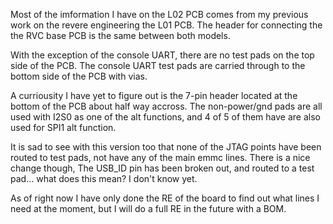 Most of the imformation I have on the L02 PCB comes from my previous work on the revere engineering the L01 PCB.
The header for connecting the the RVC base PCB is the same between both models.

With the exception of the console UART, there are no test pads on the top side of the PCB. 
The console UART test pads are carried through to the bottom side of the PCB with vias.

A curriousity I have yet to figure out is the 7-pin header located at the bottom of the PCB about half way accross. 
The non-power/gnd pads are all used with I2S0 as one of the alt functions, and 4 of 5 of them have are also used for SPI1 alt function.

It is sad to see with this version too that none of the JTAG points have been routed to test pads, not have any of the main emmc lines.
There is a nice change though, The USB_ID pin has been broken out, and routed to a test pad... what does this mean? I don't know yet.

As of right now I have only done the RE of the board to find out what lines I need at the moment, but I will do a full RE in the future with a BOM.
